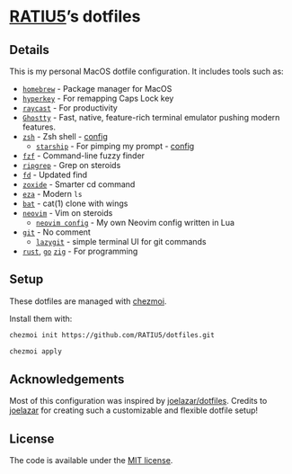 # [RATIU5](https://github.com/RATIU5)’s dotfiles

## Details

This is my personal MacOS dotfile configuration. It includes tools such as:

- [`homebrew`](https://brew.sh/) - Package manager for MacOS
- [`hyperkey`](https://hyperkey.app/) - For remapping Caps Lock key
- [`raycast`](https://raycast.com/) - For productivity
- [`Ghostty`](https://github.com/ghostty-org/ghostty) - Fast, native, feature-rich terminal emulator pushing modern features.
- [`zsh`](https://en.wikipedia.org/wiki/Z_shell) - Zsh shell - [config](dot_config/private_zsh)
  - [`starship`](https://github.com/starship/starship) - For pimping my prompt - [config](dot_config/starship.toml)
- [`fzf`](https://github.com/junegunn/fzf) - Command-line fuzzy finder
- [`ripgrep`](https://github.com/BurntSushi/ripgrep) - Grep on steroids
- [`fd`](https://github.com/sharkdp/fd) - Updated find
- [`zoxide`](https://github.com/ajeetdsouza/zoxide) - Smarter cd command
- [`eza`](https://github.com/eza-community/eza) - Modern `ls`
- [`bat`](https://github.com/sharkdp/bat) - cat(1) clone with wings
- [`neovim`](https://neovim.io/) - Vim on steroids
  - [`neovim config`](https://github.com/RATIU5/nvim) - My own Neovim config written in Lua
- [`git`](https://git-scm.com/) - No comment
  - [`lazygit`](https://github.com/jesseduffield/lazygit) - simple terminal UI for git commands
- [`rust`](https://www.rust-lang.org/), [`go`](https://golang.org/) [`zig`](https://ziglang.org/) - For programming

## Setup

These dotfiles are managed with [chezmoi](https://github.com/twpayne/chezmoi).

Install them with:

```sh
chezmoi init https://github.com/RATIU5/dotfiles.git

chezmoi apply
```

## Acknowledgements

Most of this configuration was inspired by [joelazar/dotfiles](https://github.com/joelazar/dotfiles/tree/main).
Credits to [joelazar](https://github.com/joelazar) for creating such a customizable and flexible dotfile setup!

## License

The code is available under the [MIT license](LICENSE).
